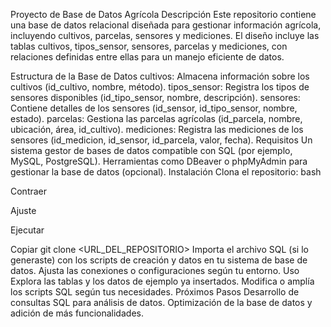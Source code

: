 Proyecto de Base de Datos Agrícola
Descripción
Este repositorio contiene una base de datos relacional diseñada para gestionar información agrícola, incluyendo cultivos, parcelas, sensores y mediciones. El diseño incluye las tablas cultivos, tipos_sensor, sensores, parcelas y mediciones, con relaciones definidas entre ellas para un manejo eficiente de datos.

Estructura de la Base de Datos
cultivos: Almacena información sobre los cultivos (id_cultivo, nombre, método).
tipos_sensor: Registra los tipos de sensores disponibles (id_tipo_sensor, nombre, descripción).
sensores: Contiene detalles de los sensores (id_sensor, id_tipo_sensor, nombre, estado).
parcelas: Gestiona las parcelas agrícolas (id_parcela, nombre, ubicación, área, id_cultivo).
mediciones: Registra las mediciones de los sensores (id_medicion, id_sensor, id_parcela, valor, fecha).
Requisitos
Un sistema gestor de bases de datos compatible con SQL (por ejemplo, MySQL, PostgreSQL).
Herramientas como DBeaver o phpMyAdmin para gestionar la base de datos (opcional).
Instalación
Clona el repositorio:
bash

Contraer

Ajuste

Ejecutar

Copiar
git clone <URL_DEL_REPOSITORIO>
Importa el archivo SQL (si lo generaste) con los scripts de creación y datos en tu sistema de base de datos.
Ajusta las conexiones o configuraciones según tu entorno.
Uso
Explora las tablas y los datos de ejemplo ya insertados.
Modifica o amplía los scripts SQL según tus necesidades.
Próximos Pasos
Desarrollo de consultas SQL para análisis de datos.
Optimización de la base de datos y adición de más funcionalidades.
